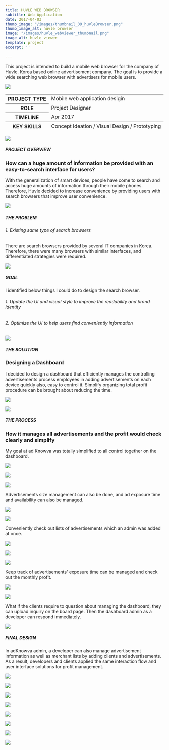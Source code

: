 ```yaml
---
title: HUVLE WEB BROWSER
subtitle: Web Application
date: 2017-04-03
thumb_image: "/images/thumbnail_09_huvleBrowser.png"
thumb_image_alt: huvle browser
image: "/images/huvle_webviewer_thumbnail.png"
image_alt: huvle viewer
template: project
excerpt: ''

---
```

This project is intended to build a mobile web browser for the company of Huvle. Korea based online advertisement company. The goal is to provide a wide searching web browser with advertisers for mobile users.

![](/images/empty_150.png)

<table>  
<thead>  
</thead>  
<tbody>  
<tr>  
<th>PROJECT TYPE</th>  
<td>Mobile web application desigin</td>  
</tr>  
<tr>  
<th>ROLE</th>  
<td>Project Designer</td>  
</tr>  
<tr>  
<th>TIMELINE</th>  
<td>Apr 2017</td>  
</tr>  
</tbody>  
<tfoot>  
<tr>  
<th>KEY SKILLS</th>  
<td>Concept Ideation / Visual Design / Prototyping</td>  
</tr>  
</tfoot>  
</table>

![](/images/empty_150.png)

##### PROJECT OVERVIEW

### How can a huge amount of information be provided with an easy-to-search interface for users?

With the generalization of smart devices, people have come to search and access huge amounts of information through their mobile phones. Therefore, Huvle decided to increase convenience by providing users with search browsers that improve user convenience.

![](/images/empty_150.png)

##### THE PROBLEM

###### 1. Existing same type of search browsers

There are search browsers provided by several IT companies in Korea. Therefore, there were many browsers with similar interfaces, and differentiated strategies were required.

![](/images/empty_150.png)

##### GOAL

I identified below things I could do to design the search browser.

###### 1. Update the UI and visual style to improve the readability and brand identity

###### 2. Optimize the UI to help users find conveniently information

![](/images/empty_150.png)

##### THE SOLUTION

### Designing a Dashboard

I decided to design a dashboard that efficiently manages the controlling advertisements process employees in adding advertisements on each device quickly also, easy to control it. Simplify organizing total profit procedure can be brought about reducing the time.

![](/images/03_adknowva_thesoultion_02.gif)

![](/images/empty_150.png)

##### THE PROCESS

### How it manages all advertisements and the profit would check clearly and simplify

My goal at ad Knowva was totally simplified to all control together on the dashboard.

![](/images/empty_100.png)

![](/images/process_01.png)

![](/images/process_02.png)

Advertisements size management can also be done, and ad exposure time and availability can also be managed.

![](/images/empty_100.png)

![](/images/process_03.png)

Conveniently check out lists of advertisements which an admin was added at once.

![](/images/empty_100.png)

![](/images/process_04.png)

![](/images/process_05_2.png)

Keep track of advertisements' exposure time can be managed and check out the monthly profit.

![](/images/empty_100.png)

![](/images/process_06.png)

What if the clients require to question about managing the dashboard, they can upload inquiry on the board page. Then the dashboard admin as a developer can respond immediately.

![](/images/empty_150.png)

##### FINAL DESIGN

In adKnowva admin, a developer can also manage advertisement information as well as merchant lists by adding clients and advertisements. As a result, developers and clients applied the same interaction flow and user interface solutions for profit management.

![](/images/empty_100.png)

![](/images/final_01.gif)

![](/images/empty_100.png)

![](/images/final_02.gif)

![](/images/empty_100.png)

![](/images/final_03.gif)

![](/images/empty_100.png)

![](/images/final_04_2.gif)